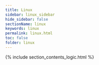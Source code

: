 ```yaml
---
title: Linux
sidebar: linux_sidebar
hide_sidebar: false
sectionName: linux
keywords: linux
permalink: linux.html
toc: false
folder: linux
---
```


{% include section_contents_logic.html %}
